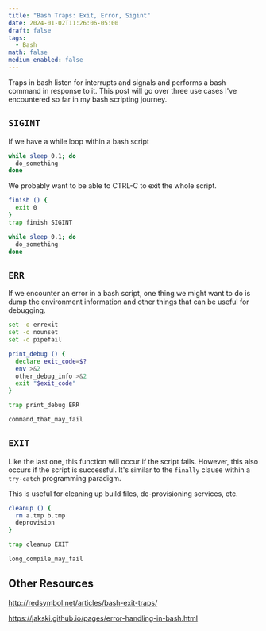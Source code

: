 ```yaml
---
title: "Bash Traps: Exit, Error, Sigint"
date: 2024-01-02T11:26:06-05:00
draft: false
tags:
  - Bash
math: false
medium_enabled: false
---
```


Traps in bash listen for interrupts and signals and performs a bash command in response to it. This post will go over three use cases I've encountered so far in my bash scripting journey.

## `SIGINT`

If we have a while loop within a bash script

```bash
while sleep 0.1; do
  do_something
done
```

We probably want to be able to CTRL-C to exit the whole script.

```bash
finish () {
  exit 0
}
trap finish SIGINT

while sleep 0.1; do
  do_something
done
```

## `ERR`

If we encounter an error in a bash script, one thing we might want to do is dump the environment information and other things that can be useful for debugging.

```bash
set -o errexit
set -o nounset
set -o pipefail

print_debug () {
  declare exit_code=$?
  env >&2
  other_debug_info >&2
  exit "$exit_code"
}

trap print_debug ERR

command_that_may_fail
```

## `EXIT`

Like the last one, this function will occur if the script fails. However, this also occurs if the script is successful. It's similar to the `finally` clause within a `try-catch` programming paradigm.

This is useful for cleaning up build files, de-provisioning services, etc.

```bash
cleanup () {
  rm a.tmp b.tmp
  deprovision
}

trap cleanup EXIT

long_compile_may_fail
```

## Other Resources

http://redsymbol.net/articles/bash-exit-traps/

https://jakski.github.io/pages/error-handling-in-bash.html
